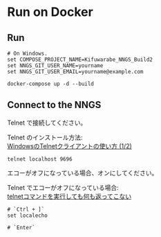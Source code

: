 # Run on Docker

## Run

```shell
# On Windows.
set COMPOSE_PROJECT_NAME=Kifuwarabe_NNGS_Build2
set NNGS_GIT_USER_NAME=yourname
set NNGS_GIT_USER_EMAIL=yourname@example.com

docker-compose up -d --build
```

## Connect to the NNGS

Telnet で接続してください。  

Telnet のインストール方法:  
[WindowsのTelnetクライアントの使い方 (1/2)](https://www.atmarkit.co.jp/ait/articles/0207/06/news002.html)  

```shell
telnet localhost 9696
```

エコーがオフになっている場合、オンにしてください。  

Telnet でエコーがオフになっている場合:  
[telnetコマンドを実行しても何も返ってこない](https://teratail.com/questions/52543)

```shell
# `Ctrl + ]`
set localecho

# `Enter`
```
